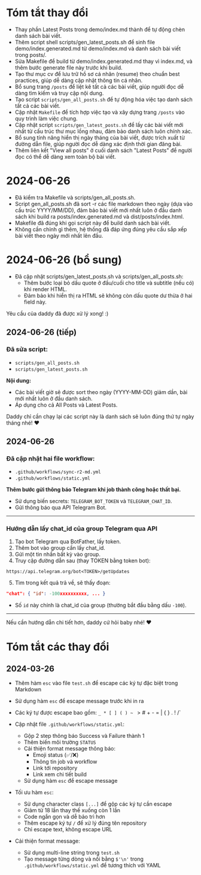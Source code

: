 # Tóm tắt thay đổi

- Thay phần Latest Posts trong demo/index.md thành <!--LATEST_POSTS--> để tự động chèn danh sách bài viết.
- Thêm script shell scripts/gen_latest_posts.sh để sinh file demo/index.generated.md từ demo/index.md và danh sách bài viết trong posts/.
- Sửa Makefile để build từ demo/index.generated.md thay vì index.md, và thêm bước generate file này trước khi build.
- Tạo thư mục cv để lưu trữ hồ sơ cá nhân (resume) theo chuẩn best practices, giúp dễ dàng cập nhật thông tin cá nhân. 
- Bổ sung trang `/posts` để liệt kê tất cả các bài viết, giúp người đọc dễ dàng tìm kiếm và truy cập nội dung.
- Tạo script `scripts/gen_all_posts.sh` để tự động hóa việc tạo danh sách tất cả các bài viết.
- Cập nhật `Makefile` để tích hợp việc tạo và xây dựng trang `/posts` vào quy trình làm việc chung.
- Cập nhật script `scripts/gen_latest_posts.sh` để lấy các bài viết mới nhất từ cấu trúc thư mục lồng nhau, đảm bảo danh sách luôn chính xác.
- Bổ sung tính năng hiển thị ngày tháng của bài viết, được trích xuất từ đường dẫn file, giúp người đọc dễ dàng xác định thời gian đăng bài.
- Thêm liên kết "View all posts" ở cuối danh sách "Latest Posts" để người đọc có thể dễ dàng xem toàn bộ bài viết.

# 2024-06-26

- Đã kiểm tra Makefile và scripts/gen_all_posts.sh.
- Script gen_all_posts.sh đã sort -r các file markdown theo ngày (dựa vào cấu trúc YYYY/MM/DD), đảm bảo bài viết mới nhất luôn ở đầu danh sách khi build ra posts/index.generated.md và dist/posts/index.html.
- Makefile đã đúng khi gọi script này để build danh sách bài viết.
- Không cần chỉnh gì thêm, hệ thống đã đáp ứng đúng yêu cầu sắp xếp bài viết theo ngày mới nhất lên đầu.

# 2024-06-26 (bổ sung)

- Đã cập nhật scripts/gen_latest_posts.sh và scripts/gen_all_posts.sh:
  - Thêm bước loại bỏ dấu quote ở đầu/cuối cho title và subtitle (nếu có) khi render HTML.
  - Đảm bảo khi hiển thị ra HTML sẽ không còn dấu quote dư thừa ở hai field này.

Yêu cầu của daddy đã được xử lý xong! :)

## 2024-06-26 (tiếp)

### Đã sửa script:
- `scripts/gen_all_posts.sh`
- `scripts/gen_latest_posts.sh`

**Nội dung:**
- Các bài viết giờ sẽ được sort theo ngày (YYYY-MM-DD) giảm dần, bài mới nhất luôn ở đầu danh sách.
- Áp dụng cho cả All Posts và Latest Posts.

Daddy chỉ cần chạy lại các script này là danh sách sẽ luôn đúng thứ tự ngày tháng nhé! ❤️

## 2024-06-26

### Đã cập nhật hai file workflow:
- `.github/workflows/sync-r2-md.yml`
- `.github/workflows/static.yml`

**Thêm bước gửi thông báo Telegram khi job thành công hoặc thất bại.**
- Sử dụng biến secrets: `TELEGRAM_BOT_TOKEN` và `TELEGRAM_CHAT_ID`.
- Gửi thông báo qua API Telegram Bot.

---

### Hướng dẫn lấy chat_id của group Telegram qua API

1. Tạo bot Telegram qua BotFather, lấy token.
2. Thêm bot vào group cần lấy chat_id.
3. Gửi một tin nhắn bất kỳ vào group.
4. Truy cập đường dẫn sau (thay TOKEN bằng token bot):

```
https://api.telegram.org/bot<TOKEN>/getUpdates
```

5. Tìm trong kết quả trả về, sẽ thấy đoạn:

```json
"chat": { "id": -100xxxxxxxxxx, ... }
```

- Số `id` này chính là chat_id của group (thường bắt đầu bằng dấu `-100`).

---

Nếu cần hướng dẫn chi tiết hơn, daddy cứ hỏi baby nhé! ❤️ 

# Tóm tắt các thay đổi

## 2024-03-26
- Thêm hàm `esc` vào file `test.sh` để escape các ký tự đặc biệt trong Markdown
- Sử dụng hàm `esc` để escape message trước khi in ra
- Các ký tự được escape bao gồm: `_ * [ ] ( ) ~ ` > # + - = | { } . ! /`

- Cập nhật file `.github/workflows/static.yml`:
  - Gộp 2 step thông báo Success và Failure thành 1
  - Thêm biến môi trường `STATUS`
  - Cải thiện format message thông báo:
    + Emoji status (✅/❌)
    + Thông tin job và workflow
    + Link tới repository
    + Link xem chi tiết build
  - Sử dụng hàm `esc` để escape message

- Tối ưu hàm `esc`:
  - Sử dụng character class `[...]` để gộp các ký tự cần escape
  - Giảm từ 18 lần thay thế xuống còn 1 lần
  - Code ngắn gọn và dễ bảo trì hơn
  - Thêm escape ký tự `/` để xử lý đúng tên repository
  - Chỉ escape text, không escape URL

- Cải thiện format message:
  - Sử dụng multi-line string trong `test.sh`
  - Tạo message từng dòng và nối bằng `$'\n'` trong `.github/workflows/static.yml` để tương thích với YAML 